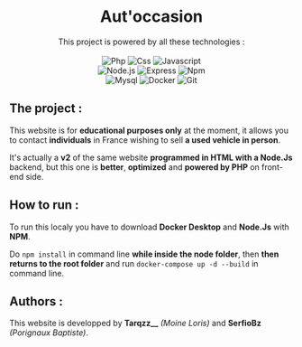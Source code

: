 <div align="center">
  <h1>Aut'occasion</h1>
  This project is powered by all these technologies :
  <br>
  <br>
  <img src="https://img.shields.io/badge/-PHP-777BB4?style=for-the-badge&logo=php&logoColor=ffffff&logoSize=auto" alt="Php"/>
  <img src="https://img.shields.io/badge/-CSS-0870c2?style=for-the-badge&logo=css&logoColor=ffffff&logoSize=auto" alt="Css"/>
  <img src="https://img.shields.io/badge/-JavaScript-F7DF1E?style=for-the-badge&logo=javascript&logoColor=000000" alt="Javascript"/>
  <br>
  <img src="https://img.shields.io/badge/-Node.js-80bc01?style=for-the-badge&logo=node.js&logoColor=white" alt="Node.js"/>
  <img src="https://img.shields.io/badge/-Express-000000?style=for-the-badge&logo=express&logoColor=white" alt="Express"/>
  <img src="https://img.shields.io/badge/-NPM-CB3837?style=for-the-badge&logo=npm&logoColor=ffffff&logoSize=auto" alt="Npm"/>
  <br>
  <img src="https://img.shields.io/badge/-MySQL-4479A1?style=for-the-badge&logo=mysql&logoColor=ffffff&logoSize=auto" alt="Mysql"/>
  <img src="https://img.shields.io/badge/-Docker-2496ED?style=for-the-badge&logo=docker&logoColor=white" alt="Docker"/>
  <img src="https://img.shields.io/badge/-Git-F05032?style=for-the-badge&logo=git&logoColor=white" alt="Git"/>
</div>
<div align="left">
  <h2>The project :</h2>
  <p>
    This website is for <strong>educational purposes only</strong> at the moment, it allows you to contact <strong>individuals</strong> in France wishing to sell       <strong>a used vehicle in person</strong>.
  </p>
  <p>
    It's actually a <strong>v2</strong> of the same website <strong>programmed in HTML with a Node.Js</strong> backend, but this one is <strong>better</strong>,        <strong>optimized</strong> and <strong>powered by PHP</strong> on front-end side.
  </p>
  <h2>How to run :</h2>
  <p>
    To run this localy you have to download <strong>Docker Desktop</strong> and <strong>Node.Js</strong> with <strong>NPM</strong>.
  </p>
  <p>
    Do <code>npm install</code> in command line <strong>while inside the node folder</strong>, then <strong>then returns to the root folder</strong> and run            <code>docker-compose up -d --build</code> in command line.
  </p>
  <h2>Authors :</h2>
  This website is developped by <strong>Tarqzz__</strong> <em>(Moine Loris)</em> and <strong>SerfioBz</strong> <em>(Porignaux Baptiste)</em>.
</div>

